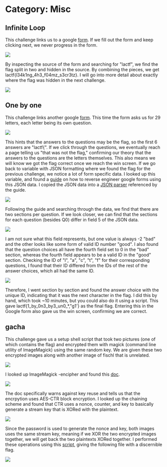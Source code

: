 # Category: Misc

## Infinite Loop

This challenge links us to a google [form](https://docs.google.com/forms/d/e/1FAIpQLSfgUDWRzgkSC2pppOx_SVdw1E9bpVVWUkvQssmWza11pufMUQ/viewform?usp=sf_link). If we fill out the form and keep clicking next, we never progress in the form. 

<img src="images/infinite-loop.png">

By inspecting the source of the form and searching for "lactf", we find the flag split in two and hidden in the source. By combining the pieces, we get lactf{l34k1ng_4h3_f04mz_s3cr3tz}. I will go into more detail about exactly where the flag was hidden in the next challenge.

<img src="images/infinite-loop2.png">


## One by one

This challenge links another google [form](https://docs.google.com/forms/d/e/1FAIpQLSc-A-Vmx_Te-bAqnu3TrRj-DAsYTgn52uSk92v3fECQb3T83A/viewform). This time the form asks us for 29 letters, each letter being its own question. 

<img src="images/one-by-one.png">

This hints that the answers to the questions may be the flag, so the first 6 answers are "lactf{". If we click through the questions, we eventually reach a page telling us "that was not the flag," confirming our theory that the answers to the questions are the letters themselves. This also means we will know we got the flag correct once we reach the win screen. If we go back to variable with JSON formatting where we found the flag for the previous challenge, we notice a lot of form specific data. I looked up this variable, and found a [guide](https://theconfuzedsourcecode.wordpress.com/2019/12/15/programmatically-access-your-complete-google-forms-skeleton/) on how to reverse engineer google forms using this JSON data. I copied the JSON data into a [JSON parser](https://jsoneditoronline.org/) referenced by the guide.

<img src="images/one-by-one2.png">

Following the guide and searching through the data, we find that there are two sections per question. If we look closer, we can find that the sections for each question (besides Q0) differ in field 5 of the JSON data.

<img src="images/one-by-one3.png">

I am not sure what this field represents, but one value is always -2 "bad" and the other looks like some form of valid ID number "good". I also found that the question choices all have the fourth field set to 0 in the "bad" section, whereas the fourth field appears to be a valid ID in the "good" section. Checking the ID of "l", "a", "c", "t", "f" for their corresponding questions, I found that their ID differed from the IDs of the rest of the answer choices, which all had the same ID.

<img src="images/one-by-one4.png">

Therefore, I went section by section and found the answer choice with the unique ID, indicating that it was the next character in the flag. I did this by hand, which took ~10 minutes, but you could also do it using a script. This gave lactf{1_by_0n3_by3_un0_*,"g1'} as the final flag. Entering this in the Google form also gave us the win screen, confirming we are correct.


## gacha

This challenge gave us a setup shell script that took two pictures (one of which contains the flag) and encrypted them with magick (command line utility of ImageMagick) using the same random key. We are given these two encrypted images along with another image of fischl that is unrelated.

<img src="images/gacha.png">

I looked up ImageMagick -encipher and found this [doc](https://imagemagick.org/script/cipher.php). 

<img src="images/gacha2.png">

The doc specifically warns against key reuse and tells us that the encrpytion uses AES-CTR block encryption. I looked up the chaining scheme and found that CTR uses a nonce, counter, and key to basically generate a stream key that is XORed with the plaintext. 

<img src="https://ctf101.org/cryptography/images/ctr-encryption.png">

Since the password is used to generate the nonce and key, both images uses the same stream key, meaning if we XOR the two encrypted images together, we will get back the two plaintexts XORed together. I performed these operations using this [script](attack.py), giving the following file with a discernible flag.

<img src="images/gacha3.png">
